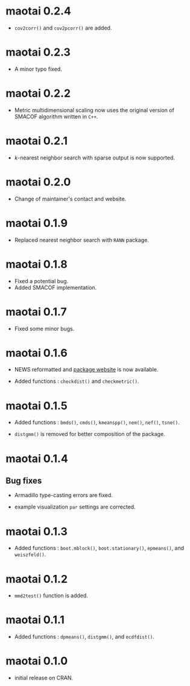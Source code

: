 # maotai 0.2.4

* `cov2corr()` and `cov2pcorr()` are added. 

# maotai 0.2.3

* A minor typo fixed.

# maotai 0.2.2

* Metric multidimensional scaling now uses the original version of SMACOF algorithm written in `C++`.

# maotai 0.2.1

* $k$-nearest neighbor search with sparse output is now supported.

# maotai 0.2.0

* Change of maintainer's contact and website.

# maotai 0.1.9

* Replaced nearest neighbor search with `RANN` package.

# maotai 0.1.8

* Fixed a potential bug.
* Added SMACOF implementation.

# maotai 0.1.7

* Fixed some minor bugs.

# maotai 0.1.6

* NEWS reformatted and [package website](https://kisungyou.com/maotai/) is now available.
  
* Added functions : `checkdist()` and `checkmetric()`.


# maotai 0.1.5

* Added functions : `bmds()`, `cmds()`, `kmeanspp()`, `nem()`, `nef()`, `tsne()`.

* `distgmm()` is removed for better composition of the package.


# maotai 0.1.4

## Bug fixes

* Armadillo type-casting errors are fixed.

* example visualization `par` settings are corrected.


# maotai 0.1.3  

* Added functions : `boot.mblock()`, `boot.stationary()`, `epmeans()`, and `weiszfeld()`.


# maotai 0.1.2

* `mmd2test()` function is added.


# maotai 0.1.1

* Added functions : `dpmeans()`, `distgmm()`, and `ecdfdist()`.
    
    
# maotai 0.1.0

* initial release on CRAN.
